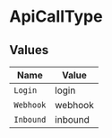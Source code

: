 # ApiCallType


## Values

| Name      | Value     |
| --------- | --------- |
| `Login`   | login     |
| `Webhook` | webhook   |
| `Inbound` | inbound   |